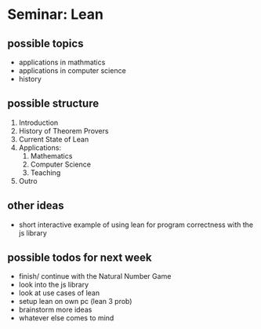 # Seminar: Lean

## possible topics

* applications in mathmatics
* applications in computer science
* history

## possible structure

1. Introduction
2. History of Theorem Provers
3. Current State of Lean
4. Applications:
   1. Mathematics
   2. Computer Science
   3. Teaching
5. Outro

## other ideas

* short interactive example of using lean for program correctness with the js library

## possible todos for next week

* finish/ continue with the Natural Number Game
* look into the js library
* look at use cases of lean
* setup lean on own pc (lean 3 prob)
* brainstorm more ideas
* whatever else comes to mind
